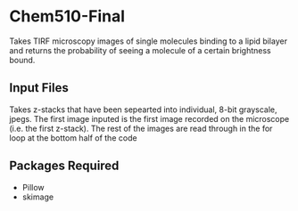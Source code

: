 # Chem510-Final
Takes TIRF microscopy images of single molecules binding to a lipid bilayer and returns the probability of seeing a molecule of a certain brightness bound.

## Input Files
Takes z-stacks that have been sepearted into individual, 8-bit grayscale, jpegs. The first image inputed is the first image recorded on the microscope (i.e. the first z-stack). The rest of the images are read through in the for loop at the bottom half of the code

## Packages Required
* Pillow
* skimage
